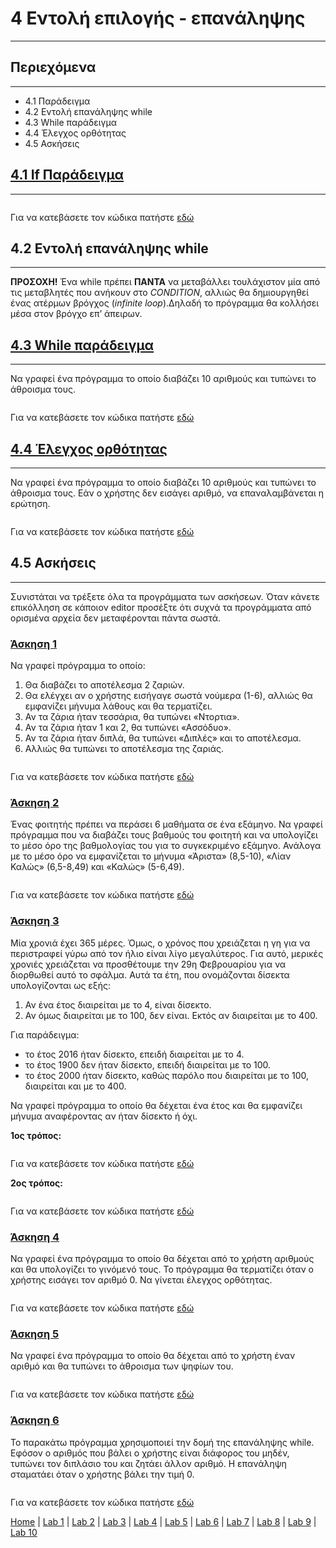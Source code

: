 # 4 Εντολή επιλογής - επανάληψης

---

## Περιεχόμενα

---

- 4.1 Παράδειγμα
- 4.2 Εντολή επανάληψης while
- 4.3 While παράδειγμα
- 4.4 Έλεγχος ορθότητας
- 4.5 Ασκήσεις

<!--
## [4.1 If Παράδειγμα](source/lab_04/lab_04_example_1.py)
-->

## [4.1 If Παράδειγμα](source/lab_04/lab_04_example_1x.py)

---

<!--
```python
# Διαβάζουμε από το χρήστη έναν αριθμό
number = input("Δώσε έναν αριθμό (int): ").strip()

# Ελέγχουμε αν είναι ακέραιος αριθμός
if number.isdigit():
  # Μετατρέπουμε την αλφαριθμητική τιμή σε ακέραια
  number = int(number)
  # Εάν ο αριθμός είναι 0
  if number == 0:
    print("Ο αριθμός είναι μηδέν.")
  # Αλλίως εάν ο αριθμός είναι άρτιος
  elif(number % 2) == 0:
    print("Ο αριθμός είναι άρτιος.")
  # Αλλίως είναι περιττός
  else:
    print("Ο αριθμός είναι περιττός.")
```
-->

```python

```

<!--
Για να κατεβάσετε τον κώδικα πατήστε [εδώ](source/lab_04/lab_04_example_1.py)
-->

Για να κατεβάσετε τον κώδικα πατήστε [εδώ](source/lab_04/lab_04_example_1x.py)

## 4.2 Εντολή επανάληψης while

---

**ΠΡΟΣΟΧΗ!** Ένα while πρέπει **ΠΑΝΤΑ** να μεταβάλλει τουλάχιστον μία από τις μεταβλητές που ανήκουν στο *CONDITION*, αλλιώς θα δημιουργηθεί ένας ατέρμων βρόγχος (*infinite loop*).Δηλαδή το πρόγραμμα θα κολλήσει μέσα στον βρόγχο επ’ άπειρων.

<!--
## [4.3 While παράδειγμα](source/lab_04/lab_04_example_2.py)
-->

## [4.3 While παράδειγμα](source/lab_04/lab_04_example_2x.py)

---

Να γραφεί ένα πρόγραμμα το οποίο διαβάζει 10 αριθμούς και τυπώνει το άθροισμα τους.

<!--
```python
# Αρχικοποιούμε τις μεταβλητές
i = 0
synolo = 0

# Όσο το i είναι μικρότερο του 10
while i < 10:
  # Ζητάμε από το χρήστη να δώσει έναν αριθμό
  # Μετατρέπουμε τον αριθμό σε ακέραιο
  number = int(input("Δώσε αριθμό (int): ").strip())
  # Προσθέτουμε στην μεταβλητή synolo τον αριθμό
  synolo = synolo + number
  # Αυξάνουμε την μεταβλητή i κατά 1
  i = i + 1

# Εκτυπώνουμε το αποτέλεσμα
print(f"Το σύνολο είναι: {synolo}")
```
-->

```python

```

<!--
Για να κατεβάσετε τον κώδικα πατήστε [εδώ](source/lab_04/lab_04_example_2.py)
-->

Για να κατεβάσετε τον κώδικα πατήστε [εδώ](source/lab_04/lab_04_example_2x.py)

<!--
## [4.4 Έλεγχος ορθότητας](source/lab_04/lab_04_example_3.py)
-->

## [4.4 Έλεγχος ορθότητας](source/lab_04/lab_04_example_3x.py)

---

Να γραφεί ένα πρόγραμμα το οποίο διαβάζει 10 αριθμούς και τυπώνει το άθροισμα τους. Εάν ο χρήστης δεν εισάγει αριθμό, να επαναλαμβάνεται η ερώτηση.

<!--
```python
# Αρχικοποιούμε τις μεταβλητές
i = 0
synolo = 0

# Όσο το i είναι μικρότερο του 10
while i < 10:
  # Ζητάμε από το χρήστη να δώσει έναν αριθμό
  number = input("Δώσε αριθμό (int): ").strip()
  # Κάνουμε έλεγχο ορθότητας
  while not number.isdigit():
    # Ζητάμε από το χρήστη να δώσει σωστά τον αριθμό
    number = input("Είπα δώσε ακέραιο αριθμό: ").strip()
  # Μετατρέπουμε τον αριθμό σε ακέραιο
  number = int(number)
  # Προσθέτουμε στην μεταβλητή synolo τον αριθμό
  synolo = synolo + number
  # Αυξάνουμε την μεταβλητή i κατά 1
  i = i + 1

# Εκτυπώνουμε το αποτέλεσμα
print(f"Το σύνολο είναι: {synolo}")
```
-->

```python

```

<!--
Για να κατεβάσετε τον κώδικα πατήστε [εδώ](source/lab_04/lab_04_example_3.py)
-->

Για να κατεβάσετε τον κώδικα πατήστε [εδώ](source/lab_04/lab_04_example_3x.py)

## 4.5 Ασκήσεις

---

Συνιστάται να τρέξετε όλα τα προγράμματα των ασκήσεων. Όταν κάνετε επικόλληση σε κάποιον editor προσέξτε ότι συχνά τα προγράμματα από ορισμένα αρχεία δεν μεταφέρονται πάντα σωστά.

<!--
### [Άσκηση 1](source/lab_04/lab_04_exercise_1.py)
-->

### [Άσκηση 1](source/lab_04/lab_04_exercise_1x.py)

Να γραφεί πρόγραμμα το οποίο:

1. Θα διαβάζει το αποτέλεσμα 2 ζαριών.
2. Θα ελέγχει αν ο χρήστης εισήγαγε σωστά νούμερα (1-6), αλλιώς θα εμφανίζει μήνυμα λάθους και θα τερματίζει.
3. Αν τα ζάρια ήταν τεσσάρια, θα τυπώνει «Ντορτια».
4. Αν τα ζάρια ήταν 1 και 2, θα τυπώνει «Ασσόδυο».
5. Αν τα ζάρια ήταν διπλά, θα τυπώνει «Διπλές» και το αποτέλεσμα.
6. Αλλιώς θα τυπώνει το αποτέλεσμα της ζαριάς.

<!--
```python
# Διαβάζουμε από το χρήστη να μας δώσει την 1η ζαριά
dice1 = input("Δώσε 1η ζαριά: ").strip()

# Διαβάζουμε από το χρήστη να μας δώσει την 2η ζαριά
dice2 = input("Δώσε 2η ζαριά: ").strip()

# Ελέγχουμε αν αυτό που έγραψε o χρήστης είναι νούμερα
if dice1.isdigit() and dice2.isdigit():
  # Μετατρέπουμε τις ζαρίες σε αριθμό
  dice1 = int(dice1)
  dice2 = int(dice2)
  # Ελέγχουμε αν τα νούμερα των ζαριών είναι μεταξύ 1 - 6
  if (dice1 >= 1 and dice1 <= 6) and (dice2 >= 1 and dice2 <= 6):
    # Εάν οι ζαρίες είναι 4 και 2
    if ((dice1 == 4) and (dice2 == 4)):
      print("Ντόρτια.")
    # Αλλιώς εάν οι ζαριές είναι 1 και 2 ή 2 και 1
    elif (dice1 == 1 and dice2 == 2) or (dice1 == 2 and dice2 == 1):
      print("Ασσόδυο.")
    # Αλλιώς εάν οι ζαριές είναι ίδιες
    elif dice1 == dice2:
      print("Διπλές.")
    # Αλλιώς σε οποιαδήποτε άλλη περίπτωση εμφάνισε τις ζαρίες
    else:
      print(f"Πρώτο ζάρι {dice1}.")
      print(f"Δεύτερο ζάρι {dice2}.")
  # Αλλιώς εάν οι ζαριές είναι εκτός ορίων
  else:
    print("Γιατί οι ζαριές είναι εκτός ορίων 1 και 6;")
# Αλλιώς εάν ο χρήστης δεν έδωσε αριθμόυς
else:
  print("Γιατί έγραψες λέξη;")
```
-->

```python

```

<!--
Για να κατεβάσετε τον κώδικα πατήστε [εδώ](source/lab_04/lab_04_exercise_1.py)
-->

Για να κατεβάσετε τον κώδικα πατήστε [εδώ](source/lab_04/lab_04_exercise_1x.py)

<!--
### [Άσκηση 2](source/lab_04/lab_04_exercise_2.py)
-->

### [Άσκηση 2](source/lab_04/lab_04_exercise_2x.py)

Ένας φοιτητής πρέπει να περάσει 6 μαθήματα σε ένα εξάμηνο. Να γραφεί πρόγραμμα που να διαβάζει τους βαθμούς του φοιτητή και να υπολογίζει το μέσο όρο της βαθμολογίας του για το συγκεκριμένο εξάμηνο. Ανάλογα με το μέσο όρο να εμφανίζεται το μήνυμα «Άριστα» (8,5-10), «Λίαν Καλώς» (6,5-8,49) και «Καλώς» (5-6,49).

<!--
```python
# Αρχικοποιούμε τις μεταβλητές
total = 0
i = 0

# Όσο το i είναι μικρότερο του  6
while i < 6:
  # Ζητάμε από το χρήστη να δώσει έναν βαθμό
  vathmos = input("Δώσε βαθμό (int): ").strip()
  while not vathmos.isdigit():
    # Ζητάμε από το χρήστη να δώσει έναν σωστό βαθμό
    vathmos = input("Δώσε έναν ακέραιο βαθμό: ").strip()
  # Μετατρέπουμε τον βαθμό σε πραγματική τιμή
  vathmos = float(vathmos)
  # Προσθέτουμε στην μεταβλητή total τον βαθμό
  total += vathmos
  # Αυξάνουμε την μεταβλητή i κατά 1
  i += 1

# Υπολογίζουμε το μέσο όρο
mo = total / 6

# Εάν ο μέσος όρος είναι μεγαλύτερος του 10
if mo > 10:
  print("Κάτι δεν πάει καλά...")
# Αλλιώς εάν ο μέσος όρος είναι μεγαλύτερος ή ίσος του 8.5
# και μικρότερος ή ίσος του 10
elif mo >= 8.5:
  print(f"Άριστα με μέσο όρο {mo:.1f}!")
# Αλλιώς εάν ο μέσος όρος είναι μεγαλύτερος ή ίσος του 6.5
# και μικρότερος του 8.5
elif mo >= 6.5:
  print(f"Λίαν Καλώς με μέσο όρο {mo:.1f}")
# Αλλιώς εάν ο μέσος όρος είναι μεγαλύτερος ή ίσος του 5
# και μικρότερος του 6.5
elif mo >= 5:
  print(f"Καλώς με μέσο όρο {mo:.1f}")
# Αλλιώς εμφάνισε μήνυμα ότι ο χρήστης κόπηκε
else:
  print("Kόπηκες")
```
-->

```python

```

<!--
Για να κατεβάσετε τον κώδικα πατήστε [εδώ](source/lab_04/lab_04_exercise_2.py)
-->

Για να κατεβάσετε τον κώδικα πατήστε [εδώ](source/lab_04/lab_04_exercise_2x.py)

<!--
### [Άσκηση 3](source/lab_04/lab_04_exercise_3.py)
-->

### [Άσκηση 3](source/lab_04/lab_04_exercise_3x.py)

Μία χρονιά έχει 365 μέρες. Όμως, ο χρόνος που χρειάζεται η γη για να περιστραφεί γύρω από τον ήλιο είναι λίγο μεγαλύτερος. Για αυτό, μερικές χρονιές χρειάζεται να προσθέτουμε την 29η Φεβρουαρίου για να διορθωθεί αυτό το σφάλμα. Αυτά τα έτη, που ονομάζονται δίσεκτα
υπολογίζονται ως εξής:

1. Αν ένα έτος διαιρείται με το 4, είναι δίσεκτο.
2. Αν όμως διαιρείται με το 100, δεν είναι. Εκτός αν διαιρείται με το 400.

Για παράδειγμα:

- το έτος 2016 ήταν δίσεκτο, επειδή διαιρείται με το 4.
- το έτος 1900 δεν ήταν δίσεκτο, επειδή διαιρείται με το 100.
- το έτος 2000 ήταν δίσεκτο, καθώς παρόλο που διαιρείται με το 100, διαιρείται και με το 400.

Να γραφεί πρόγραμμα το οποίο θα δέχεται ένα έτος και θα εμφανίζει μήνυμα αναφέροντας αν ήταν δίσεκτο ή όχι.

**1ος τρόπος:**

<!--
```python
# Διαβάζουμε το έτος που εισάγει ο χρήστης
etos = int(input("Δώσε έτος: ").strip())

# Αν διαιρείται με 4 είναι δίσεκτο
if etos % 4 == 0:
  # Εκτός και αν διαιρείται και με 100
  if etos % 100 == 0:
    # Aλλα και σε αυτήν την περίπτωση αν διαιρείται με 400 είναι δίσεκτο
    if etos % 400 == 0:
      disekto = True
    else:
      disekto = False
  else:
    disekto = True
else:
  disekto = False

# Eκτύπωση αποτελέσματος
if disekto:
  print(f"Το {etos} είναι δίσεκτο έτος.")
else:
  print(f"Το {etos} δεν είναι δίσεκτο έτος.")
```
-->

```python

```

<!--
Για να κατεβάσετε τον κώδικα πατήστε [εδώ](source/lab_04/lab_04_exercise_3a.py)
-->

Για να κατεβάσετε τον κώδικα πατήστε [εδώ](source/lab_04/lab_04_exercise_3ax.py)

**2ος τρόπος:**

<!--
```python
# Διαβάζουμε το έτος που εισάγει ο χρήστης
etos = int(input("Δώσε έτος: ").strip())

# Ελέγχουμε εάν το έτος αυτό είναι δίσεκτο
if (etos % 4 == 0) and (etos % 100 != 0) or (etos % 400 == 0):
  print(f"Το {etos} είναι δίσεκτο έτος.")
else:
  print(f"Το {etos} δεν είναι δίσεκτο έτος.")
```
-->

```python

```

<!--
Για να κατεβάσετε τον κώδικα πατήστε [εδώ](source/lab_04/lab_04_exercise_3b.py)
-->

Για να κατεβάσετε τον κώδικα πατήστε [εδώ](source/lab_04/lab_04_exercise_3bx.py)

<!--
### [Άσκηση 4](source/lab_04/lab_04_exercise_4.py)
-->

### [Άσκηση 4](source/lab_04/lab_04_exercise_4x.py)

Να γραφεί ένα πρόγραμμα το οποίο θα δέχεται από το χρήστη αριθμούς και θα υπολογίζει το γινόμενό τους. Το πρόγραμμα θα τερματίζει όταν ο χρήστης εισάγει τον αριθμό 0. Να γίνεται έλεγχος ορθότητας.

<!--
```python
# Αρχικοποίηση μεταβλητών
flag = False
ginomeno = 0
number = 1

# Όσο ο αριθμός είναι διάφορος του μηδενός
while number != 0:
  # Ζητάμε από το χρήστη να δώσει έναν αριθμό
  number = input("Δώσε αριθμό (int): ").strip()
  # Κάνουμε έλεγχο ορθότητας
  while not number.isdigit():
    # Ζητάμε από το χρήστη να δώσει σωστά τον αριθμό
    number = input("Δώσε σωστά ακέραιο αριθμό: ").strip()
  # Μετατρέπουμε τον αριθμό σε ακέραιο
  number = int(number)
  # Μόνο τη πρώτη φορά είναι η συνθήκη true
  if (flag is False):
    # Εάν ο αριθμός είναι διάφορος του μηδενός
    if number != 0:
      ginomeno = 1
    # Αλλαγή του flag από False σε True
    flag = True
  # Εάν ο αριθμός είναι διάφορος του μηδενός
  if number != 0:
    # Υπολογίζει κάθε φορά το γίνομενο
    ginomeno *= number

# Eκτύπωση αποτελέσματος
print(f"Γινόμενο: {ginomeno}")
```
-->

```python

```

<!--
Για να κατεβάσετε τον κώδικα πατήστε [εδώ](source/lab_04/lab_04_exercise_4.py)
-->

Για να κατεβάσετε τον κώδικα πατήστε [εδώ](source/lab_04/lab_04_exercise_4x.py)

<!--
### [Άσκηση 5](source/lab_04/lab_04_exercise_5.py)
-->

### [Άσκηση 5](source/lab_04/lab_04_exercise_5x.py)

Να γραφεί ένα πρόγραμμα το οποίο θα δέχεται από το χρήστη έναν αριθμό και θα τυπώνει το άθροισμα των ψηφίων του.

<!--
```python
# Αρχικοποίηση μεταβλητών
athroisma = 0

# Διαβάζουμε από τον χρήστη έναν αριθμό και τον μετατρέπουμε σε ακέραιο
number = int(input("Δώσε έναν αριθμό: ").strip())

while number:
  # Παίρνουμε το τελευταίο ψηφίο του αριθμού
  telPshfio = number % 10
  # Παίρνουμε τον αριθμό που απομένει (εκτός του τελευταίου ψηφίου)
  number //= 10
  # Προσθέτουμε κάθε φορά στο athroisma το τελευταίο ψηφίο του αριθμού
  athroisma += telPshfio

# Eκτύπωση αποτελέσματος
print(f"Το άθροισμα των ψηφίων είναι {athroisma}.")
```
-->

```python

```

<!--
Για να κατεβάσετε τον κώδικα πατήστε [εδώ](source/lab_04/lab_04_exercise_5.py)
-->

Για να κατεβάσετε τον κώδικα πατήστε [εδώ](source/lab_04/lab_04_exercise_5x.py)

<!--
### [Άσκηση 6](source/lab_04/lab_04_exercise_6.py)
-->

### [Άσκηση 6](source/lab_04/lab_04_exercise_6x.py)

Το παρακάτω πρόγραμμα χρησιμοποιεί την δομή της επανάληψης while. Εφόσον ο αριθμός που βάλει ο χρήστης είναι διάφορος του μηδέν, τυπώνει τον διπλάσιο του και ζητάει άλλον αριθμό. Η επανάληψη σταματάει όταν ο χρήστης βάλει την τιμή 0.

<!--
```python
# Διαβάζουμε από το χρήστη έναν αριθμό
num = int(input("Γράψε έναν ακέραιο αριθμό: ").strip())

# Όσο ο αριθμός είναι διάφορος του 0
while(num != 0):
  # Εκτύπωσε το διπλάσιο του
  print(2 * num)
  # Ξαναζήτα απο το χρήστη για αριθμό
  num = int(input("Γράψε έναν ακέραιο αριθμό: ").strip())

print("Τέλος")
```
-->

```python

```

<!--
Για να κατεβάσετε τον κώδικα πατήστε [εδώ](source/lab_04/lab_04_exercise_6.py)
-->

Για να κατεβάσετε τον κώδικα πατήστε [εδώ](source/lab_04/lab_04_exercise_6x.py)

[Home](../README.md) | [Lab 1](lab_01.md) | [Lab 2](lab_02.md) | [Lab 3](lab_03.md) | [Lab 4](lab_04.md) | [Lab 5](lab_05.md) | [Lab 6](lab_06.md) | [Lab 7](lab_07.md) | [Lab 8](lab_08.md) | [Lab 9](lab_09.md) | [Lab 10](lab_10.md)
